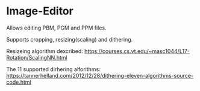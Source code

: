 # Image-Editor
Allows editing PBM, PGM and PPM files.

Supports cropping, resizing(scaling) and dithering.

Resizeing algorithm dexcribed: https://courses.cs.vt.edu/~masc1044/L17-Rotation/ScalingNN.html

The 11 supported dirhering alforithms: https://tannerhelland.com/2012/12/28/dithering-eleven-algorithms-source-code.html